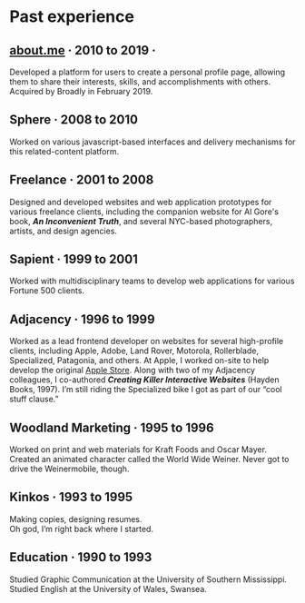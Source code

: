 <script>
  import AboutMeSlideshow from './AboutMeSlideshow.svelte';
</script>

# Past experience

## [**about.me**](https://about.me) · 2010 to 2019 · <AboutMeSlideshow/>

Developed a platform for users to create a personal profile page, allowing them to share their interests, skills, and accomplishments with others. Acquired by Broadly in February 2019.

## **Sphere** · 2008 to 2010

Worked on various javascript-based interfaces and delivery mechanisms for this related-content platform.

## **Freelance** · 2001 to 2008

Designed and developed websites and web application prototypes for various freelance clients, including the companion website for Al Gore's book, <em>**An Inconvenient Truth**</em>, and several NYC-based photographers, artists, and design agencies.

## **Sapient** · 1999 to 2001

Worked with multidisciplinary teams to develop web applications for various Fortune 500 clients.

## **Adjacency** · 1996 to 1999

Worked as a lead frontend developer on websites for several high-profile clients, including Apple, Adobe, Land Rover, Motorola, Rollerblade, Specialized, Patagonia, and others. At Apple, I worked on-site to help develop the original [Apple Store](https://store.apple.com). Along with two of my Adjacency colleagues, I co-authored <em>**Creating Killer Interactive Websites**</em> (Hayden Books, 1997). I’m still riding the Specialized bike I got as part of our “cool stuff clause.”

## **Woodland Marketing** · 1995 to 1996

Worked on print and web materials for Kraft Foods and Oscar Mayer. Created an animated character called the World Wide Weiner. Never got to drive the Weinermobile, though.

## **Kinkos** · 1993 to 1995

Making copies, designing resumes.<br/>Oh god, I’m right back where I started.

## **Education** · 1990 to 1993

Studied Graphic Communication at the University of Southern Mississippi. Studied English at the University of Wales, Swansea.
